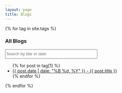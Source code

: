 ```yaml
---
layout: page
title: Blogs
---
```

<!--   <h3>{{ tag[0] }}</h3> -->

<!-- {% for tag in site.tags %}

  <h3>All Blogs</h3>
  <ul>
    {% for post in tag[1] %}
      <li><a href="{{ post.url }}">{{ post.date | date: "%B %d, %Y" }} - {{ post.title }}</a></li>
    {% endfor %}
  </ul>
{% endfor %}
 -->


<style>
.search-input {
  width: 300px;
  height: 30px;
}
</style>


{% for tag in site.tags %}
  <!-- <h3>{{ tag[0] }}</h3> -->
  <h3>All Blogs</h3>
<!--   <input type="text" id="search-input" placeholder="Search by title" onkeyup="searchBlogs()"> -->
  <input type="text" id="search-input" class="search-input" placeholder="Search by title or date" onkeyup="searchBlogs()">

  <ul id="blog-list">
    {% for post in tag[1] %}
      <li><a href="{{ post.url }}">{{ post.date | date: "%B %d, %Y" }} - {{ post.title }}</a></li>
    {% endfor %}
  </ul>
{% endfor %}

<script>
function searchBlogs() {
  var input, filter, ul, li, a, i, txtValue;
  input = document.getElementById("search-input");
  filter = input.value.toUpperCase();
  ul = document.getElementById("blog-list");
  li = ul.getElementsByTagName("li");
  for (i = 0; i < li.length; i++) {
    a = li[i].getElementsByTagName("a")[0];
    txtValue = a.textContent || a.innerText;
    if (txtValue.toUpperCase().indexOf(filter) > -1) {
      li[i].style.display = "";
    } else {
      li[i].style.display = "none";
    }
  }
}
</script>

